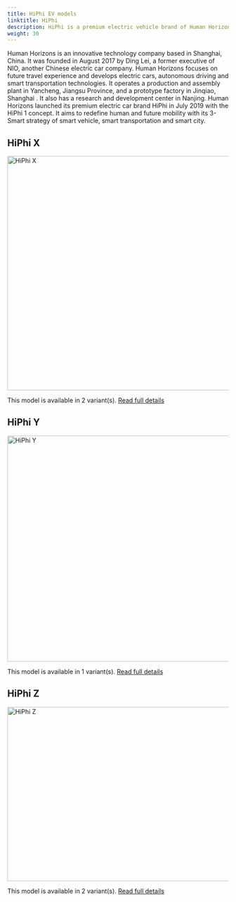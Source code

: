 ```yaml
---
title: HiPhi EV models
linktitle: HiPhi
description: HiPhi is a premium electric vehicle brand of Human Horizons, a Chinese technology and mobility company.
weight: 30
---
```

Human Horizons is an innovative technology company based in Shanghai, China. It was founded in August 2017 by Ding Lei, a former executive of NIO, another Chinese electric car company. Human Horizons focuses on future travel experience and develops electric cars, autonomous driving and smart transportation technologies. It operates a production and assembly plant in Yancheng, Jiangsu Province, and a prototype factory in Jinqiao, Shanghai . It also has a research and development center in Nanjing. Human Horizons launched its premium electric car brand HiPhi in July 2019 with the HiPhi 1 concept. It aims to redefine human and future mobility with its 3-Smart strategy of smart vehicle, smart transportation and smart city.


## HiPhi X

<a href="x"><img src="https://media.evkx.net/multimedia/models/hiphi/x/x_6_seater/main_1_st.jpg" width="800" height="533" alt="HiPhi X" ></a>

This model is available in 2 variant(s). 
[Read full details](x/)

## HiPhi Y

<a href="y"><img src="https://media.evkx.net/multimedia/models/hiphi/y/y_dual_motor/main_1_st.jpg" width="800" height="514" alt="HiPhi Y" ></a>

This model is available in 1 variant(s). 
[Read full details](y/)

## HiPhi Z

<a href="z"><img src="https://media.evkx.net/multimedia/models/hiphi/z/z_4_seater/main_1_st.jpg" width="800" height="396" alt="HiPhi Z" ></a>

This model is available in 2 variant(s). 
[Read full details](z/)
